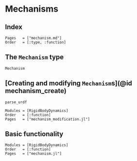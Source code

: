 # Mechanisms

## Index
```@index
Pages   = ["mechanism.md"]
Order   = [:type, :function]
```

## The `Mechanism` type
```@docs
Mechanism
```
## [Creating and modifying `Mechanism`s](@id mechanism_create)
```@docs
parse_urdf
```

```@autodocs
Modules = [RigidBodyDynamics]
Order   = [:function]
Pages   = ["mechanism_modification.jl"]
```

## Basic functionality
```@autodocs
Modules = [RigidBodyDynamics]
Order   = [:function]
Pages   = ["mechanism.jl"]
```
